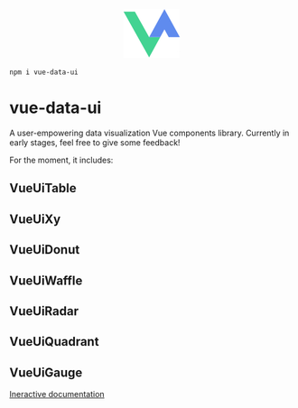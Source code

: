 <p align="center">
    <img src="public/logo.png">
</p>

```
npm i vue-data-ui
```

# vue-data-ui

A user-empowering data visualization Vue components library.
Currently in early stages, feel free to give some feedback!

For the moment, it includes:

## VueUiTable
## VueUiXy
## VueUiDonut
## VueUiWaffle
## VueUiRadar
## VueUiQuadrant
## VueUiGauge

[Ineractive documentation](https://vue-data-ui.graphieros.com/)
